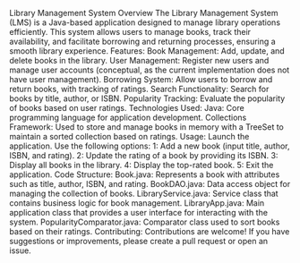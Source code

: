 Library Management System
Overview
The Library Management System (LMS) is a Java-based application designed to manage library operations efficiently. This system allows users to manage books, track their availability, and facilitate borrowing and returning processes, ensuring a smooth library experience.
Features:
Book Management: Add, update, and delete books in the library.
User Management: Register new users and manage user accounts (conceptual, as the current implementation does not have user management).
Borrowing System: Allow users to borrow and return books, with tracking of ratings.
Search Functionality: Search for books by title, author, or ISBN.
Popularity Tracking: Evaluate the popularity of books based on user ratings.
Technologies Used:
Java: Core programming language for application development.
Collections Framework: Used to store and manage books in memory with a TreeSet to maintain a sorted collection based on ratings.
Usage:
Launch the application.
Use the following options:
1: Add a new book (input title, author, ISBN, and rating).
2: Update the rating of a book by providing its ISBN.
3: Display all books in the library.
4: Display the top-rated book.
5: Exit the application.
Code Structure:
Book.java: Represents a book with attributes such as title, author, ISBN, and rating.
BookDAO.java: Data access object for managing the collection of books.
LibraryService.java: Service class that contains business logic for book management.
LibraryApp.java: Main application class that provides a user interface for interacting with the system.
PopularityComparator.java: Comparator class used to sort books based on their ratings.
Contributing:
Contributions are welcome! If you have suggestions or improvements, please create a pull request or open an issue.
